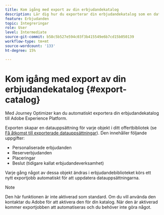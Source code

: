 ```yaml
---
title: Kom igång med export av din erbjudandekatalog
description: Lär dig hur du exporterar din erbjudandekatalog som en datauppsättning.
feature: Erbjudanden
topic: Integreringar
role: User
level: Intermediate
source-git-commit: b58c5b527e594c03f3b415549e6b7cd15b050139
workflow-type: tm+mt
source-wordcount: '133'
ht-degree: 15%

---
```


# Kom igång med export av din erbjudandekatalog {#export-catalog}

Med Journey Optimizer kan du automatiskt exportera din erbjudandekatalog till Adobe Experience Platform.

Exporten skapar en datauppsättning för varje objekt i ditt offertbibliotek (se [Få åtkomst till exporterade datauppsättningar](../export-catalog/access-dataset.md)). Den innehåller följande uppgifter:

* Personaliserade erbjudanden
* Reserverbjudanden
* Placeringar
* Beslut (tidigare kallat erbjudandeverksamhet)

Varje gång något av dessa objekt ändras i erbjudandebiblioteket körs ett nytt exportjobb automatiskt för att uppdatera datauppsättningarna.

>[!NOTE]
>
>Den här funktionen är inte aktiverad som standard. Om du vill använda den kontaktar du Adobe för att aktivera den för din katalog. När den är aktiverad kommer exportjobben att automatiseras och du behöver inte göra något.
